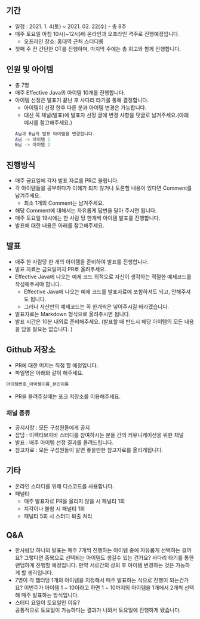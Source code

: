 ## 기간
- 일정 : 2021. 1. 4(토) ~ 2021. 02. 22(수) - 총 8주
- 매주 토요일 아침 10시(~12시)에 온라인과 오프라인 격주로 진행예정입니다.
  - 오프라인 장소: 홍대역 근처 스터디룸
- 첫째 주 전 간단한 OT를 진행하며, 마지막 주에는 총 회고와 함께 진행합니다.

## 인원 및 아이템
- 총 7명
- 매주 Effective Java의 아이템 10개를 진행합니다.
- 아이템 선정은 발표가 끝난 후 사다리 타기를 통해 결정합니다.
    - 아이템이 선정 한후 다른 분과 아이템 변경은 가능합니다.
    - 대신 꼭 채널(발표)에 발표자 선정 글에 변경 사항을 댓글로 남겨주세요.(아래 예시를 참고해주세요.)
    ```java
    A님과 B님의 발표 아이템을 변경합니다.
    A님 -> 아이템 1
    B님 -> 아이템 2
    ```

## 진행방식

- 매주 금요일에 각자 발표 자료를 PR로 올립니다.
- 각 아이템들을 공부하다가 이해가 되지 않거나 토론할 내용이 있다면 Comment를 남겨주세요.
  - 최소 1개의 Comment는 남겨주세요. 
- 해당 Comment에 대해서는 자유롭게 답변을 달아 주시면 됩니다.
- 매주 토요일 19시에는 한 사람 당 한개씩 아이템 발표를 진행합니다.
- 발표에 대한 내용은 아래를 참고해주세요.

## 발표

- 매주 한 사람당 한 개의 아이템을 준비하여 발표를 진행합니다.
- 발표 자료는 금요일까지 PR로 올려주세요.
- Effective Java에 나오는 예제 코드 외적으로 자신이 생각하는 적절한 예제코드를 작성해주셔야 합니다.
    - Effective Java에 나오는 예제 코드를 발표자료에 포함하셔도 되고, 안해주셔도 됩니다.
    - 그러나 자신만의 예제코드는 꼭 한개씩은 넣어주시길 바라겠습니다.
- 발표자료는 Markdown 형식으로 올려주시면 됩니다.
- 발표 시간은 10분 내외로 준비해주세요. (발표할 때 반드시 해당 아이템의 모든 내용을 담을 필요는 없습니다. )

## Github 저장소
- PR에 대한 머지는 직접 할 예정입니다.
- 파일명은 아래와 같이 해주세요.
```java
아이템번호_아이템이름_본인이름
```
- PR을 올려주실때는 포크 저장소를 이용해주세요.

### 채널 종류
- 공지사항 : 모든 구성원들에게 공지
- 잡담 : 이펙티브자바 스터디를 참여하시는 분들 간의 커뮤니케이션을 위한 채널
- 발표 : 매주 아이템 선정 결과를 올려드립니다.
- 참고자료 : 모든 구성원들이 알면 좋을만한 참고자료를 올리게됩니다.

## 기타
- 온라인 스터디를 위해 디스코드를 사용합니다.
- 패널티
  - 매주 발표자료 PR을 올리지 않을 시 패널티 1회
  - 지각이나 불참 시 패널티 1회
  - 패널티 5회 시 스터디 퇴출 처리
  
## Q&A
- 한사람당 하나의 발표는 매주 7개씩 진행하는 아이템 중에 자유롭게 선택하는 걸까요? 그렇다면 중복으로 선택되는 아이템도 생길수 있는 건가요?
  사다리 타기를 통한 랜덤하게 진행할 예정입니다. 만약 서로간의 상의 후 아이템 변경하는 것은 가능하게 할 생각입니다.
- 7명이 각 챕터당 1개의 아이템을 지정해서 매주 발표하는 식으로 진행이 되는건가요?
  이번주가 아이템 1 ~ 10이라고 하면 1 ~ 10까지의 아이템을 1개에서 2개씩 선택해 매주 발표하는 방식입니다.
- 스터디 요일이 토요일인 이유?    
  공통적으로 토요일이 가능하다는 결과가 나와서 토요일에 진행하게 됐습니다.